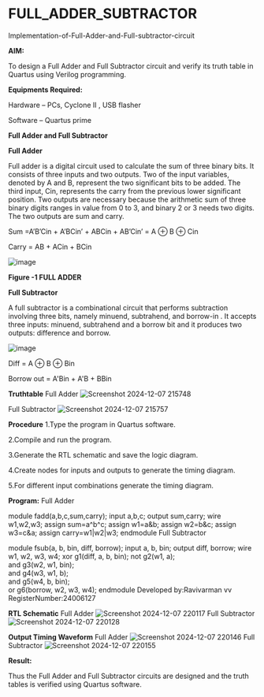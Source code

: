 # FULL_ADDER_SUBTRACTOR

Implementation-of-Full-Adder-and-Full-subtractor-circuit

**AIM:**

To design a Full Adder and Full Subtractor circuit and verify its truth table in Quartus using Verilog programming.

**Equipments Required:**

Hardware – PCs, Cyclone II , USB flasher

Software – Quartus prime

**Full Adder and Full Subtractor**

**Full Adder**

Full adder is a digital circuit used to calculate the sum of three binary bits. It consists of three inputs and two outputs. Two of the input variables, denoted by A and B, represent the two significant bits to be added. The third input, Cin, represents the carry from the previous lower significant position. Two outputs are necessary because the arithmetic sum of three binary digits ranges in value from 0 to 3, and binary 2 or 3 needs two digits. The two outputs are sum and carry.

Sum =A’B’Cin + A’BCin’ + ABCin + AB’Cin’ = A ⊕ B ⊕ Cin 

Carry = AB + ACin + BCin

![image](https://github.com/naavaneetha/FULL_ADDER_SUBTRACTOR/assets/154305477/0f30ba51-5ffb-4198-845f-18e054f675e7)

**Figure -1 FULL ADDER**

**Full Subtractor**

A full subtractor is a combinational circuit that performs subtraction involving three bits, namely minuend, subtrahend, and borrow-in . It accepts three inputs: minuend, subtrahend and a borrow bit and it produces two outputs: difference and borrow.

![image](https://github.com/naavaneetha/FULL_ADDER_SUBTRACTOR/assets/154305477/02b24f51-ab51-4304-9ad6-7b81ffc1ead5)

Diff = A ⊕ B ⊕ Bin 

Borrow out = A'Bin + A'B + BBin

**Truthtable**
Full Adder
![Screenshot 2024-12-07 215748](https://github.com/user-attachments/assets/9e3a17bb-3854-4def-800b-b89154fa38d4)

Full Subtractor
![Screenshot 2024-12-07 215757](https://github.com/user-attachments/assets/62dbb03b-64fe-4024-bd72-1901fa24b9e0)

**Procedure**
1.Type the program in Quartus software.

2.Compile and run the program.

3.Generate the RTL schematic and save the logic diagram.

4.Create nodes for inputs and outputs to generate the timing diagram.

5.For different input combinations generate the timing diagram.


**Program:**
Full Adder

module fadd(a,b,c,sum,carry);
input a,b,c;
output sum,carry;
wire w1,w2,w3;
assign sum=a^b^c;
assign w1=a&b;
assign w2=b&c;
assign w3=c&a;
assign carry=w1|w2|w3;
endmodule 
Full Subtractor

module fsub(a, b, bin, diff, borrow);
input a, b, bin;
output diff, borrow;
wire w1, w2, w3, w4;
xor g1(diff, a, b, bin);
not g2(w1, a);          
and g3(w2, w1, bin);    
and g4(w3, w1, b);     
and g5(w4, b, bin);     
or g6(borrow, w2, w3, w4); 
endmodule
Developed by:Ravivarman vv
RegisterNumber:24006127


**RTL Schematic**
Full Adder
![Screenshot 2024-12-07 220117](https://github.com/user-attachments/assets/7294cb34-9f6e-47b4-a3b2-7690fc672b79)
Full Subtractor
![Screenshot 2024-12-07 220128](https://github.com/user-attachments/assets/39e89def-db08-43f7-84b1-cf0529da7b01)

**Output Timing Waveform**
Full Adder
![Screenshot 2024-12-07 220146](https://github.com/user-attachments/assets/05710c08-3717-4532-9e4a-ab4f10df0442)
Full Subtractor
![Screenshot 2024-12-07 220155](https://github.com/user-attachments/assets/eef5fb39-292f-4f6a-90ce-cbdc24abe7da)

**Result:**

Thus the Full Adder and Full Subtractor circuits are designed and the truth tables is verified using Quartus software.



